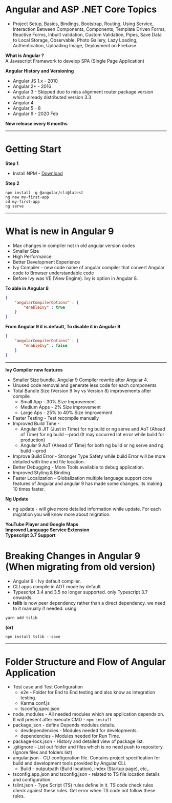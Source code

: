 # Angular and ASP .NET Core Topics
* Project Setup, Basics, Bindings, Bootstrap, Routing, Using Service, Interaction Between Components, Components, Template Driven Forms, Reactive Forms, Inbuilt validation, Custom Validation, Pipes, Save Data to Local Storage, Observable, Photo Gallery, Lazy Loading, Authentication, Uploading Image, Deployment on Firebase

**What is Angular ?** <br />
A Javascript Framework to develop SPA (Single Page Application)

**Angular History and Versioning**
- Angular JS 1.x - 2010
- Angular 2+ - 2016
- Angular 3 - Skipped duo to miss alignment router package version which already distributed version 3.3
- Angular 4 
- Angular 5 - 8
- Angular 9 - 2020 Feb

**New release every 6 months**

* * *

# Getting Start
**Step 1**
- Install NPM - [Download](https://nodejs.org/en/)

**Step 2**
```command
npm install -g @angular/cli@latest
ng new my-first-app
cd my-first-app
ng serve
```

* * *
# What is new in Angular 9
- Max changes in compiler not in old angular version codes
- Smaller Size
- High Performance
- Better Development Experience
- Ivy Compiler - new code name of angular compiler that convert Angular code to Browser understandable code
- Before Ivy was VE (View Engine). Ivy is option in Angular 8. 

**To able in Angular 8**
```json
{
    "angularCompilerOptions" : {
        "enableIvy" : true
    }
}
```

**From Angular 9 it is default, To disable it in Angular 9**
```json
{
    "angularCompilerOptions" : {
        "enableIvy" : false
    }
}
```
* * *

**Ivy Compiler new features**
* Smaller Size bundle. Angular 9 Compiler rewrite after Angular 4.
* Unused code removal and generate less code for each components
* Total Bundle Size (Version 9 Ivy vs Version 8) improvements after compile
    * Small App - 30% Size Improvement
    * Medium Apps - 2% Size improvement
    * Large Aps - 25% to 40% Size improvement 
* Faster Testing - Test recompile manually
* Improved Build Time - 
    * Angular 8 JIT (Just in Time) for ng build or ng serve and AoT (Ahead of Time) for ng build --prod (It may occurred lot error while build for production)
    * Angular 9 AoT (Ahead of Time) for both ng build or ng serve and ng build --prod 
* Improve Build Error - Stronger Type Safety while build Error will be more detailed with line and file location.
* Better Debugging - More Tools available to debug application. 
* Improved Styling & Binding.
* Faster Localization - Globalization multiple language support core features of Angular and angular 9 has made some changes. its making 10 times faster.

**Ng Update**
* ng update - will give more detailed information while update. For each migration you will know more about migration.

**YouTube Player and Google Maps** <br />
**Improved Language Service Extension** <br />
**Typescript 3.7 Support** <br />


# Breaking Changes in Angular 9 (When migrating from old version)
- Angular 9 - Ivy default compiler.
- CLI apps compile in AOT mode by default.
- Typescript 3.4 and 3.5 no longer supported. only Typescript 3.7 onwards.
- **tslib** is now peer dependency rather than a direct dependency. we need to it manually if needed. using
```command
yarn add tslib
```
**(or)**
```command
npm install tslib --save
```

* * *

# Folder Structure and Flow of Angular Application
* Test case and Test Configuration
    * e2e - Folder for End to End testing and also know as Integration testing.
    * Karma.conf.js
    * tsconfig.spec.json
* node_modules - All needed modules which are application depends on. It will present after execute CMD - `npm install`
* package.json - define Depends modules details.
    * devdependencies - Modules needed for developments.
    * dependencies - Modules needed for Run Time.
* package-lock.json - History and detailed view of package list.
* .gitignore - List out folder and files which is no need push to repository. (Ignore files and folders list)
* angular.json - CLI configuration file. Contains project specification for build and development tools provided by Angular CLI.
    * Build - outputpath (Build location), index (Startup page), etc,. 
* tsconfig.app.json and tsconfig.json - related to TS file location details and configuration. 
* tslint.json - Type Script (TS) rules define in it. TS code check rules check against these rules. Get error when TS code not follow these rules.






